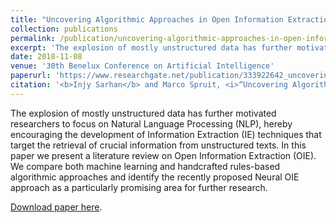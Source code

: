 ```yaml
---
title: "Uncovering Algorithmic Approaches in Open Information Extraction"
collection: publications
permalink: /publication/uncovering-algorithmic-approaches-in-open-information-extraction
excerpt: 'The explosion of mostly unstructured data has further motivated researchers to focus on Natural Language Processing (NLP), hereby encouraging the development of Information Extraction (IE) techniques that target the retrieval of crucial information from unstructured texts. In this paper we present a literature review on Open Information Extraction (OIE). We compare both machine learning and handcrafted rules-based algorithmic approaches and identify the recently proposed Neural OIE approach as a particularly promising area for further research.'
date: 2018-11-08
venue: '30th Benelux Conference on Artificial Intelligence'
paperurl: 'https://www.researchgate.net/publication/333922642_uncovering_algorithmic_approaches_in_open_information_extraction'
citation: '<b>Injy Sarhan</b> and Marco Spruit, <i>“Uncovering Algorithmic Approaches in Open Information Extraction: A Literature Review”</i>, 30th Benelux Conference on Artificial Intelligence, Hertogenbosch, The Netherlands. (2018, Nov.).'
---
```

The explosion of mostly unstructured data has further motivated researchers to focus on Natural Language Processing (NLP), hereby encouraging the development of Information Extraction (IE) techniques that target the retrieval of crucial information from unstructured texts. In this paper we present a literature review on Open Information Extraction (OIE). We compare both machine learning and handcrafted rules-based algorithmic approaches and identify the recently proposed Neural OIE approach as a particularly promising area for further research.

[Download paper here](https://www.researchgate.net/publication/333922642_uncovering_algorithmic_approaches_in_open_information_extraction).